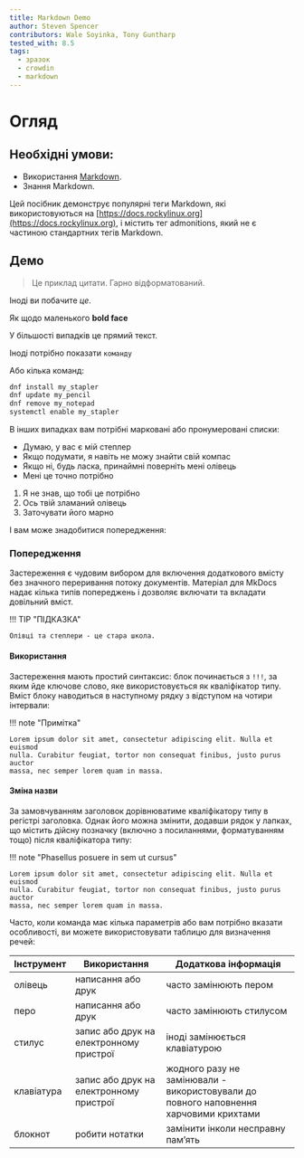 ```yaml
---
title: Markdown Demo
author: Steven Spencer
contributors: Wale Soyinka, Tony Guntharp
tested_with: 8.5
tags:
  - зразок
  - crowdin
  - markdown
---
```


# Огляд

## Необхідні умови:

- Використання [Markdown](https://daringfireball.net/projects/markdown).
- Знання Markdown.

Цей посібник демонструє популярні теги Markdown, які використовуються на [https://docs.rockylinux.org](https://docs.rockylinux.org), і містить тег admonitions, який не є частиною стандартних тегів Markdown.

## Демо

> Це приклад цитати. Гарно відформатований.

Іноді ви побачите _це_.

Як щодо маленького **bold face**

У більшості випадків це прямий текст.

Іноді потрібно показати `команду`

Або кілька команд:

```bash
dnf install my_stapler
dnf update my_pencil
dnf remove my_notepad
systemctl enable my_stapler
```

В інших випадках вам потрібні марковані або пронумеровані списки:

- Думаю, у вас є мій степлер
- Якщо подумати, я навіть не можу знайти свій компас
- Якщо ні, будь ласка, принаймні поверніть мені олівець
- Мені це точно потрібно

1. Я не знав, що тобі це потрібно
2. Ось твій зламаний олівець
3. Заточувати його марно

І вам може знадобитися попередження:

### Попередження

Застереження є чудовим вибором для включення додаткового вмісту без значного переривання потоку документів. Матеріал для MkDocs надає кілька типів попереджень і дозволяє включати та вкладати довільний вміст.

!!! TIP "ПІДКАЗКА"

    Олівці та степлери - це стара школа.

#### Використання

Застереження мають простий синтаксис: блок починається з `!!!`, за яким йде ключове слово, яке використовується як кваліфікатор типу. Вміст блоку наводиться в наступному рядку з відступом на чотири інтервали:

!!! note "Примітка"

    Lorem ipsum dolor sit amet, consectetur adipiscing elit. Nulla et euismod
    nulla. Curabitur feugiat, tortor non consequat finibus, justo purus auctor
    massa, nec semper lorem quam in massa.

#### Зміна назви

За замовчуванням заголовок дорівнюватиме кваліфікатору типу в регістрі заголовка. Однак його можна змінити, додавши рядок у лапках, що містить дійсну позначку (включно з посиланнями, форматуванням тощо) після кваліфікатора типу:

!!! note "Phasellus posuere in sem ut cursus"

    Lorem ipsum dolor sit amet, consectetur adipiscing elit. Nulla et euismod
    nulla. Curabitur feugiat, tortor non consequat finibus, justo purus auctor
    massa, nec semper lorem quam in massa.

Часто, коли команда має кілька параметрів або вам потрібно вказати особливості, ви можете використовувати таблицю для визначення речей:

| Інструмент | Використання                            | Додаткова інформація                                                                  |
| ---------- | --------------------------------------- | ------------------------------------------------------------------------------------- |
| олівець    | написання або друк                      | часто замінюють пером                                                                 |
| перо       | написання або друк                      | часто замінюють стилусом                                                              |
| стилус     | запис або друк на електронному пристрої | іноді замінюється клавіатурою                                                         |
| клавіатура | запис або друк на електронному пристрої | жодного разу не замінювали - використовували до повного наповнення харчовими крихтами |
| блокнот    | робити нотатки                          | замінити інколи несправну пам’ять                                                     |
